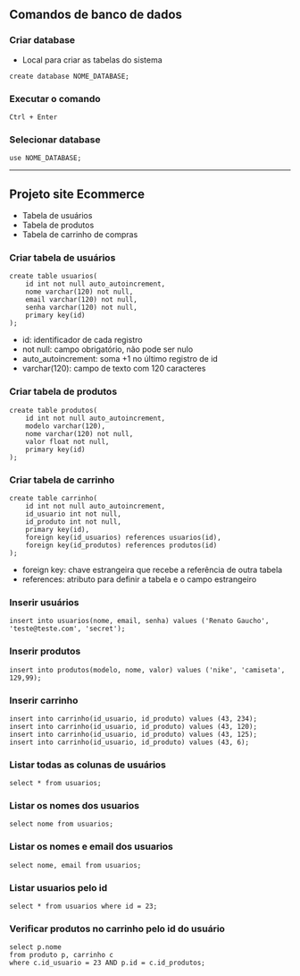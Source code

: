 ## Comandos de banco de dados

### Criar database
* Local para criar as tabelas do sistema
```
create database NOME_DATABASE;
```
### Executar o comando
```
Ctrl + Enter
```
### Selecionar database
```
use NOME_DATABASE;
```
<hr>

## Projeto site Ecommerce
* Tabela de usuários
* Tabela de produtos
* Tabela de carrinho de compras

### Criar tabela de usuários
```
create table usuarios(
    id int not null auto_autoincrement,
    nome varchar(120) not null,
    email varchar(120) not null,
    senha varchar(120) not null,
    primary key(id)
);
```
* id: identificador de cada registro
* not null: campo obrigatório, não pode ser nulo
* auto_autoincrement: soma +1 no último registro de id
* varchar(120): campo de texto com 120 caracteres

### Criar tabela de produtos
```
create table produtos(
    id int not null auto_autoincrement,
    modelo varchar(120),
    nome varchar(120) not null,
    valor float not null,
    primary key(id)
);
```

### Criar tabela de carrinho
```
create table carrinho(
    id int not null auto_autoincrement,
    id_usuario int not null,
    id_produto int not null,
    primary key(id),
    foreign key(id_usuarios) references usuarios(id),
    foreign key(id_produtos) references produtos(id)
);
```
* foreign key: chave estrangeira que recebe a referência de outra tabela
* references: atributo para definir a tabela e o campo estrangeiro

### Inserir usuários
```
insert into usuarios(nome, email, senha) values ('Renato Gaucho', 'teste@teste.com', 'secret');
```

### Inserir produtos
```
insert into produtos(modelo, nome, valor) values ('nike', 'camiseta', 129,99);
```

### Inserir carrinho
```
insert into carrinho(id_usuario, id_produto) values (43, 234);
insert into carrinho(id_usuario, id_produto) values (43, 120);
insert into carrinho(id_usuario, id_produto) values (43, 125);
insert into carrinho(id_usuario, id_produto) values (43, 6);
```

### Listar todas as colunas de usuários
```
select * from usuarios;
```

### Listar os nomes dos usuarios
```
select nome from usuarios;
```

### Listar os nomes e email dos usuarios
```
select nome, email from usuarios;
```

### Listar usuarios pelo id
```
select * from usuarios where id = 23;
```

### Verificar produtos no carrinho pelo id do usuário
```
select p.nome
from produto p, carrinho c
where c.id_usuario = 23 AND p.id = c.id_produtos;
```